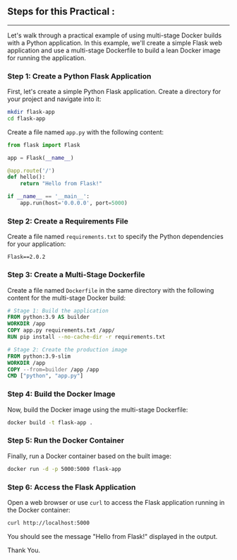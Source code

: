 Steps for this Practical :
------------------------------------------
------------------------------------------


Let's walk through a practical example of using multi-stage Docker builds with a Python application. In this example, we'll create a simple Flask web application and use a multi-stage Dockerfile to build a lean Docker image for running the application.

### Step 1: Create a Python Flask Application

First, let's create a simple Python Flask application. Create a directory for your project and navigate into it:

```bash
mkdir flask-app
cd flask-app
```

Create a file named `app.py` with the following content:

```python
from flask import Flask

app = Flask(__name__)

@app.route('/')
def hello():
    return "Hello from Flask!"

if __name__ == '__main__':
    app.run(host='0.0.0.0', port=5000)
```

### Step 2: Create a Requirements File

Create a file named `requirements.txt` to specify the Python dependencies for your application:

```plaintext
Flask==2.0.2
```

### Step 3: Create a Multi-Stage Dockerfile

Create a file named `Dockerfile` in the same directory with the following content for the multi-stage Docker build:

```Dockerfile
# Stage 1: Build the application
FROM python:3.9 AS builder
WORKDIR /app
COPY app.py requirements.txt /app/
RUN pip install --no-cache-dir -r requirements.txt

# Stage 2: Create the production image
FROM python:3.9-slim
WORKDIR /app
COPY --from=builder /app /app
CMD ["python", "app.py"]
```

### Step 4: Build the Docker Image

Now, build the Docker image using the multi-stage Dockerfile:

```bash
docker build -t flask-app .
```

### Step 5: Run the Docker Container

Finally, run a Docker container based on the built image:

```bash
docker run -d -p 5000:5000 flask-app
```

### Step 6: Access the Flask Application

Open a web browser or use `curl` to access the Flask application running in the Docker container:

```bash
curl http://localhost:5000
```

You should see the message "Hello from Flask!" displayed in the output.


Thank You.

